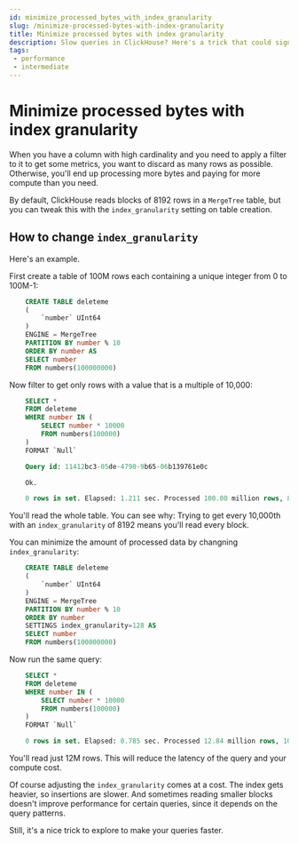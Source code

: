 ```yaml
---
id: minimize_processed_bytes_with_index_granularity
slug: /minimize-processed-bytes-with-index-granularity
title: Minimize processed bytes with index granularity
description: Slow queries in ClickHouse? Here's a trick that could significantly reduce the amount of data your ClickHouse queries process.
tags: 
 - performance
 - intermediate
---
```


# Minimize processed bytes with index granularity

When you have a column with high cardinality and you need to apply a filter to it to get some metrics, you want to discard as many rows as possible. Otherwise, you'll end up processing more bytes and paying for more compute than you need.

By default, ClickHouse reads blocks of 8192 rows in a ``MergeTree`` table, but you can tweak this with the ``index_granularity`` setting on table creation.

## How to change ``index_granularity``
Here's an example.

First create a table of 100M rows each containing a unique integer from 0 to 100M-1:

```SQL
    CREATE TABLE deleteme
    (
        `number` UInt64
    )
    ENGINE = MergeTree
    PARTITION BY number % 10
    ORDER BY number AS
    SELECT number
    FROM numbers(100000000)
```

Now filter to get only rows with a value that is a multiple of 10,000:

```SQL
    SELECT *
    FROM deleteme
    WHERE number IN (
        SELECT number * 10000
        FROM numbers(100000)
    )
    FORMAT `Null`

    Query id: 11412bc3-05de-4790-9b65-06b139761e0c

    Ok.

    0 rows in set. Elapsed: 1.211 sec. Processed 100.00 million rows, 800.00 MB (82.56 million rows/s., 660.45 MB/s.)
```
You'll read the whole table. You can see why: Trying to get every 10,000th with an ``index_granularity`` of 8192 means you'll read every block.

You can minimize the amount of processed data by changning ``index_granularity``:

```SQL
    CREATE TABLE deleteme
    (
        `number` UInt64
    )
    ENGINE = MergeTree
    PARTITION BY number % 10
    ORDER BY number
    SETTINGS index_granularity=128 AS
    SELECT number
    FROM numbers(100000000)
```

Now run the same query: 

```SQL
    SELECT *
    FROM deleteme
    WHERE number IN (
        SELECT number * 10000
        FROM numbers(100000)
    )
    FORMAT `Null`

    0 rows in set. Elapsed: 0.785 sec. Processed 12.84 million rows, 102.73 MB (16.35 million rows/s., 130.81 MB/s.)
```
You'll read just 12M rows. This will reduce the latency of the query and your compute cost.

Of course adjusting the ``index_granularity`` comes at a cost. The index gets heavier, so insertions are slower. And sometimes reading smaller blocks doesn't improve performance for certain queries, since it depends on the query patterns. 

Still, it's a nice trick to explore to make your queries faster.
